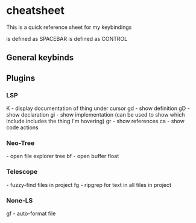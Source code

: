 # cheatsheet
This is a quick reference sheet for my keybindings

<leader> is defined as SPACEBAR
<C> is defined as CONTROL

## General keybinds


## Plugins
### LSP
K - display documentation of thing under cursor
<leader>gd - show definition
<leader>gD - show declaration
<leader>gi - show implementation (can be used to show which include includes the thing I'm hovering)
<leader>gr - show references
<leader>ca - show code actions

### Neo-Tree
<C-n> - open file explorer tree
<leader>bf - open buffer float

### Telescope
<C-p> - fuzzy-find files in project
<leader>fg - ripgrep for text in all files in project

### None-LS
<leader>gf - auto-format file
